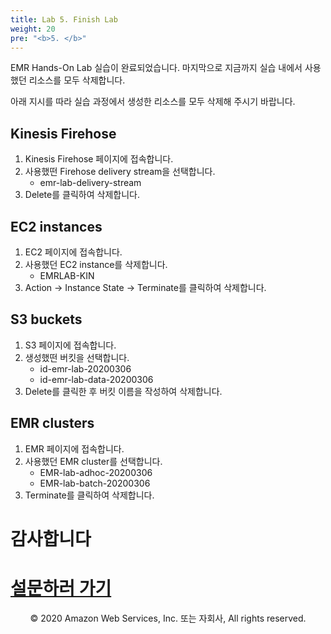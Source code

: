 ```yaml
---
title: Lab 5. Finish Lab
weight: 20
pre: "<b>5. </b>"
---
```



EMR Hands-On Lab 실습이 완료되었습니다. 마지막으로 지금까지 실습 내에서 사용했던 리소스를 모두 삭제합니다.

아래 지시를 따라 실습 과정에서 생성한 리소스를 모두 삭제해 주시기 바랍니다.

## Kinesis Firehose

1. Kinesis Firehose 페이지에 접속합니다.
2. 사용했떤 Firehose delivery stream을 선택합니다.
    * emr-lab-delivery-stream
3. Delete를 클릭하여 삭제합니다.


## EC2 instances

1. EC2 페이지에 접속합니다.
2. 사용했던 EC2 instance를 삭제합니다.
    * EMRLAB-KIN
3. Action -> Instance State -> Terminate를 클릭하여 삭제합니다.


## S3 buckets 

1. S3 페이지에 접속합니다.
2. 생성했떤 버킷을 선택합니다.
    * id-emr-lab-20200306
    * id-emr-lab-data-20200306
3. Delete를 클릭한 후 버킷 이름을 작성하여 삭제합니다.


## EMR clusters

1. EMR 페이지에 접속합니다.
2. 사용했던 EMR cluster를 선택합니다.
    * EMR-lab-adhoc-20200306
    * EMR-lab-batch-20200306
3. Terminate를 클릭하여 삭제합니다.


# 감사합니다 
# [설문하러 가기](https://www.surveymonkey.com/r/3V99DNP)


<p align="center">
© 2020 Amazon Web Services, Inc. 또는 자회사, All rights reserved.
</p>